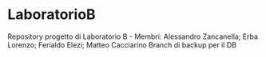 # LaboratorioB
Repository progetto di Laboratorio B - Membri: Alessandro Zancanella; Erba Lorenzo; Ferialdo Elezi; Matteo Cacciarino
Branch di backup per il DB
